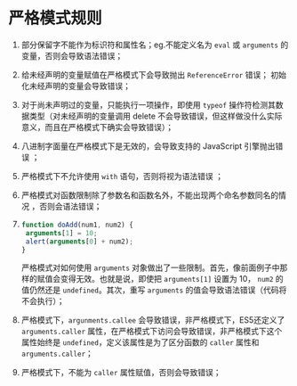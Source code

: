 # 严格模式规则

1. 部分保留字不能作为标识符和属性名；eg.不能定义名为 `eval` 或 `arguments` 的变量，否则会导致语法错误； 
2. 给未经声明的变量赋值在严格模式下会导致抛出 `ReferenceError` 错误； 初始化未经声明的变量会导致错误； 
3. 对于尚未声明过的变量，只能执行一项操作，即使用 `typeof` 操作符检测其数据类型（对未经声明的变量调用 delete 不会导致错误，但这样做没什么实际意义，而且在严格模式下确实会导致错误）； 
4. 八进制字面量在严格模式下是无效的，会导致支持的 JavaScript 引擎抛出错误 ； 
5. 严格模式下不允许使用 `with` 语句，否则将视为语法错误 ； 
6. 严格模式对函数限制除了参数名和函数名外，不能出现两个命名参数同名的情况 ，否则会语法错误； 
7. ```javascript
   function doAdd(num1, num2) {
    arguments[1] = 10;
    alert(arguments[0] + num2);
   }
   ```

   严格模式对如何使用 `arguments` 对象做出了一些限制。首先，像前面例子中那样的赋值会变得无效。也就是说，即使把 `arguments[1]` 设置为 10， `num2` 的值仍然还是 `undefined`。其次，重写 `arguments` 的值会导致语法错误（代码将不会执行）；  

8. 严格模式下，`argunments.callee` 会导致错误，非严格模式下，ES5还定义了 `arguments.caller` 属性，在严格模式下访问会导致错误，非严格模式下这个属性始终是 `undefined`，定义该属性是为了区分函数的 `caller` 属性和 `arguments.caller`； 
9. 严格模式下，不能为 `caller` 属性赋值，否则会导致错误； 

